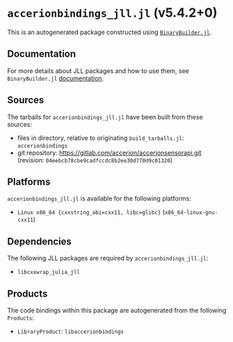 # `accerionbindings_jll.jl` (v5.4.2+0)

This is an autogenerated package constructed using [`BinaryBuilder.jl`](https://github.com/JuliaPackaging/BinaryBuilder.jl).

## Documentation

For more details about JLL packages and how to use them, see `BinaryBuilder.jl` [documentation](https://docs.binarybuilder.org/stable/jll/).

## Sources

The tarballs for `accerionbindings_jll.jl` have been built from these sources:

* files in directory, relative to originating `build_tarballs.jl`: `accerionbindings`
* git repository: https://gitlab.com/accerion/accerionsensorapi.git (revision: `04eebcb78cbe9cadfccdc8b2ee30d770d9c01320`)

## Platforms

`accerionbindings_jll.jl` is available for the following platforms:

* `Linux x86_64 {cxxstring_abi=cxx11, libc=glibc}` (`x86_64-linux-gnu-cxx11`)

## Dependencies

The following JLL packages are required by `accerionbindings_jll.jl`:

* `libcxxwrap_julia_jll`

## Products

The code bindings within this package are autogenerated from the following `Products`:

* `LibraryProduct`: `libaccerionbindings`
